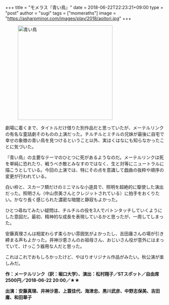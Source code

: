 +++
title = "モメラス『青い鳥』"
date = 2018-06-22T22:23:21+09:00
type = "post"
author = "sugi"
tags = ["momeraths"]
image = "https://asharpminor.com/images/play/2018/aoitori.jpg"
+++
<figure class="alignleft"><img src="/images/play/2018/aoitori.jpg" alt="青い鳥" style="width: 300px !important;"></figure>

劇場に着くまで、タイトルだけ借りた別作品だと思っていたが、メーテルリンクの有名な童話劇そのものの上演だった。チルチルとミチルの兄妹が最後に自宅で幸せの象徴の青い鳥を見つけるということ以外、実はくはなにも知らなかったことに気づいた。

『青い鳥』の主要なテーマのひとつに死があるようなのだ。メーテルリンクは死を単純に恐れたり、戦うべき敵とみなすのではなく、生と対等にニュートラルに描こうとしている。今回の上演では、特にその点を意識して戯曲の抜粋や順序の変更が行われている。

白い枠と、スカーフ類だけのミニマルな小道具で、照明を超絶的に駆使した演出だった。照明さん（中山奈美さんとクレジットされている）に拍手をおくりたい。かなり長く感じられた濃密な暗闇と静寂もよかった。

ひとつ尋ねてみたい疑問は、チルチルの役を3人でバトンタッチしていくようにした意図だ。最初、精神的な成長を表現しているかと思ったが、一周してしまった。

安藤真理さんは相変わらず柔らかい雰囲気がよかったし、吉田庸さんの場が引き締まる声もよかった。井神沙恵さんのお祖母さん、おじいさん役が意外にはまっていて、けっこう器用な人だと思った。

これはこれでおもしろかったけど、やはりオリジナル作品がみたい。秋公演が楽しみだ。

**作：メーテルリンク（訳：堀口大学）、演出：松村翔子／STスポット／自由席2500円／2018-06-22 20:00／★★**

**出演：安藤真理、井神沙恵、上蓑佳代、海津忠、黒川武彦、中野志保美、吉田庸、和田華子**

